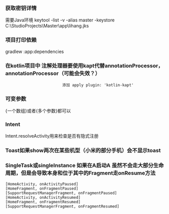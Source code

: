 
### 获取密钥详情
需要Java环境
keytool -list -v -alias master -keystore C:\StudioProjects\Master\app\lihang.jks

### 项目打印依赖
gradlew :app:dependencies
### 在kotlin项目中 注解处理器要使用kapt代替annotationProcessor，annotationProcessor（可能会失效？）
                             添加 apply plugin: 'kotlin-kapt'
                             
### 可变参数
{一个数组}或者{多个参数}都可以
### Intent
Intent.resolveActivity用来检查是否有隐式注册

### Toast如果show两次在某些机型（小米的部分手机）会不显示toast
                            
### SingleTask或singleInstance 如果在A启动A    虽然不会走大部分生命周期，但是会导致本身和位于其中的Fragment走onResume方法
    [HomeActivity, onActivityPaused]
    [HomeFragment, onFragmentPaused]
    [SupportRequestManagerFragment, onFragmentPaused]
    [HomeActivity, onActivityResumed]
    [HomeFragment, onFragmentResumed]
    [SupportRequestManagerFragment, onFragmentResumed]